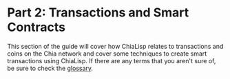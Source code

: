 # Part 2: Transactions and Smart Contracts

This section of the guide will cover how ChiaLisp relates to transactions and coins on the Chia network and cover some techniques to create smart transactions using ChiaLisp.
If there are any terms that you aren't sure of, be sure to check the [glossary](./glossary.md).
